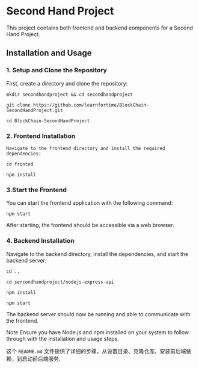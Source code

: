 # Second Hand Project

This project contains both frontend and backend components for a Second Hand Project.

## Installation and Usage

### 1. Setup and Clone the Repository

First, create a directory and clone the repository:

`mkdir secondhandproject && cd secondhandproject  `

`git clone https://github.com/learnfortime/BlockChain-SecondHandProject.git  `

`cd BlockChain-SecondHandProject  `

### 2. Frontend Installation

`Navigate to the frontend directory and install the required dependencies:  `

`cd fronted`

`npm install`

### 3.Start the Frontend

You can start the frontend application with the following command:

`npm start`

After starting, the frontend should be accessible via a web browser.

### 4. Backend Installation

Navigate to the backend directory, install the dependencies, and start the backend server:

`cd ..`

`cd sencondhandproject/nodejs-express-api`

`npm install`

`npm start`

The backend server should now be running and able to communicate with the frontend.

Note
Ensure you have Node.js and npm installed on your system to follow through with the installation and usage steps.

这个 `README.md` 文件提供了详细的步骤，从设置目录、克隆仓库、安装前后端依赖，到启动前后端服务.
